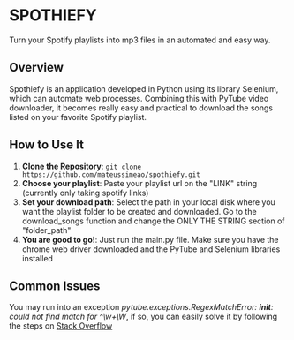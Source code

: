 # SPOTHIEFY
Turn your Spotify playlists into mp3 files in an automated and easy way.

## Overview
Spothiefy is an application developed in Python using its library Selenium, which can automate web processes. Combining this with PyTube video downloader, it becomes really easy and practical to download the songs listed on your favorite Spotify playlist.

## How to Use It
1. **Clone the Repository**: `git clone https://github.com/mateussimeao/spothiefy.git`
2. **Choose your playlist**: Paste your playlist url on the "LINK" string (currently only taking spotify links)
3. **Set your download path**: Select the path in your local disk where you want the playlist folder to be created and downloaded. Go to the download_songs function and change the ONLY THE STRING section of "folder_path"
4. **You are good to go!**: Just run the main.py file. Make sure you have the chrome web driver downloaded and the PyTube and Selenium libraries installed

## Common Issues
You may run into an exception *pytube.exceptions.RegexMatchError: __init__: could not find match for ^\w+\W*, if so, you can easily solve it by following the steps on [Stack Overflow](https://stackoverflow.com/questions/70776558/pytube-exceptions-regexmatcherror-init-could-not-find-match-for-w-w)

